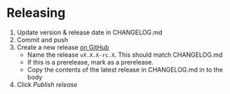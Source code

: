 # Releasing

1. Update version & release date in CHANGELOG.md
2. Commit and push
3. Create a new release [on GitHub](https://github.com/rivet-gg/rivet/releases)
    - Name the release `vX.X.X-rc.X`. This should match CHANGELOG.md
    - If this is a prerelease, mark as a prerelease.
    - Copy the contents of the latest release in CHANGELOG.md in to the body
4. Click _Publish release_
